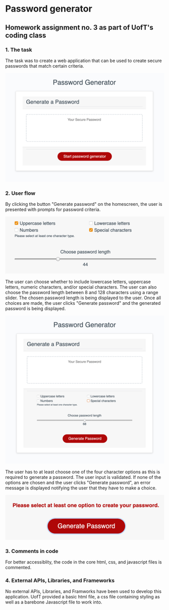# Password generator
## Homework assignment no. 3 as part of UofT's coding class

### 1. The task

The task was to create a web application that can be used to create secure passwords that match certain criteria.

![Screenshot of the homescreen](https://github.com/cestmarcel/uoft-password-generator/blob/master/assets/screenshots/homescreen.png)

### 2. User flow

By clicking the button "Generate password" on the homescreen, the user is presented with prompts for password criteria. 

![Screenshot of the choices](https://github.com/cestmarcel/uoft-password-generator/blob/master/assets/screenshots/choices.png)

The user can choose whether to include lowercase letters, uppercase letters, numeric characters, and/or special characters. The user can also choose the password length between 8 and 128 characters using a range slider. The chosen password length is being displayed to the user. Once all choices are made, the user clicks "Generate password" and the generated password is being displayed.

![Screenshot of the application](https://github.com/cestmarcel/uoft-password-generator/blob/master/assets/screenshots/expanded.png)

The user has to at least choose one of the four character options as this is required to generate a password. The user input is validated. If none of the options are chosen and the user clicks "Generate password", an error message is displayed notifying the user that they have to make a choice.

![Screenshot of the error message](https://github.com/cestmarcel/uoft-password-generator/blob/master/assets/screenshots/error.png)

### 3. Comments in code

For better accessiblity, the code in the core html, css, and javascript files is commented.

### 4. External APIs, Libraries, and Frameworks 

No external APIs, Libraries, and Framworks have been used to develop this application. UofT provided a basic html file, a css file containing styling as well as a barebone Javascript file to work into.
